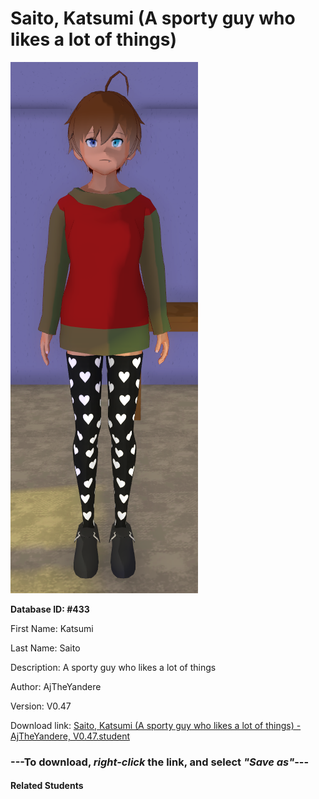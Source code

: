 # Saito, Katsumi (A sporty guy who likes a lot of things)

<img src="Files/Saito, Katsumi (A sporty guy who likes a lot of things).png" title="Saito, Katsumi (A sporty guy who likes a lot of things) - AjTheYandere, V0.47">

**Database ID: #433**

First Name: Katsumi

Last Name: Saito

Description: A sporty guy who likes a lot of things

Author: AjTheYandere

Version: V0.47

Download link: <a href="https://raw.githubusercontent.com/Arbiter1223/Daigaku-Gurashi-Custom-Students/master/Students/Files/Saito%2C%20Katsumi%20(A%20sporty%20guy%20who%20likes%20a%20lot%20of%20things)%20-%20AjTheYandere%2C%20V0.47.student">Saito, Katsumi (A sporty guy who likes a lot of things) - AjTheYandere, V0.47.student</a>

### ---**To download, _right-click_ the link, and select _"Save as"_**---

#### Related Students

